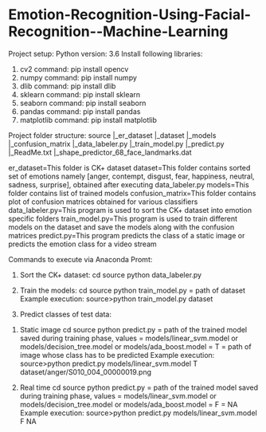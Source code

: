 # Emotion-Recognition-Using-Facial-Recognition--Machine-Learning

Project setup:
Python version: 3.6
Install following libraries:
1) cv2
command: pip install opencv
2) numpy
command: pip install numpy
3) dlib
command: pip install dlib
4) sklearn
command: pip install sklearn
5) seaborn
command: pip install seaborn
6) pandas
command: pip install pandas
7) matplotlib
command: pip install matplotlib

Project folder structure:
source
	|_er_dataset
	|_dataset
	|_models
	|_confusion_matrix
	|_data_labeler.py
	|_train_model.py
	|_predict.py
	|_ReadMe.txt
	|_shape_predictor_68_face_landmarks.dat

er_dataset=This folder is CK+ dataset
dataset=This folder contains sorted set of emotions namely [anger, contempt, disgust, fear, happiness, neutral, sadness, surprise], obtained after executing data_labeler.py
models=This folder contains list of trained models
confusion_matrix=This folder contains plot of confusion matrices obtained for various classifiers
data_labeler.py=This program is used to sort the CK+ dataset into emotion specific folders
train_model.py=This program is used to train different models on the dataset and save the models along with the confusion matrices
predict.py=This program predicts the class of a static image or predicts the emotion class for a video stream

Commands to execute via Anaconda Promt:
1. Sort the CK+ dataset:
cd source
python data_labeler.py

2. Train the models:
cd source
python train_model.py <arg>
<arg> = path of dataset
Example execution:
source>python train_model.py dataset

3. Predict classes of test data:
1) Static image
cd source
python predict.py <arg1> <arg2> <arg3>
<arg1> = path of the trained model saved during training phase, values = models/linear_svm.model or models/decision_tree.model or models/ada_boost.model
<arg2> = T
<arg3> = path of image whose class has to be predicted
Example execution: 
source>python predict.py models/linear_svm.model T dataset/anger/S010_004_00000019.png

2) Real time
cd source
python predict.py <arg1> <arg2> <arg3>
<arg1> = path of the trained model saved during training phase, values = models/linear_svm.model or models/decision_tree.model or models/ada_boost.model
<arg2> = F
<arg3> = NA
Example execution: 
source>python predict.py models/linear_svm.model F NA

